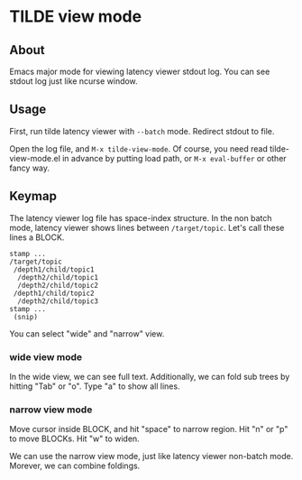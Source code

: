 # TILDE view mode

## About

Emacs major mode for viewing latency viewer stdout log.
You can see stdout log just like ncurse window.

## Usage

First, run tilde latency viewer with `--batch` mode.
Redirect stdout to file.

Open the log file, and `M-x tilde-view-mode`.
Of course, you need read tilde-view-mode.el in advance
by putting load path, or `M-x eval-buffer` or other fancy way.

## Keymap

The latency viewer log file has space-index structure.
In the non batch mode, latency viewer shows lines between `/target/topic`.
Let's call these lines a BLOCK.

```text
stamp ...
/target/topic
 /depth1/child/topic1
  /depth2/child/topic1
  /depth2/child/topic2
 /depth1/child/topic2
  /depth2/child/topic3
stamp ...
 (snip)
```

You can select "wide" and "narrow" view.

### wide view mode

In the wide view, we can see full text.
Additionally, we can fold sub trees by hitting "Tab" or "o".
Type "a" to show all lines.

### narrow view mode

Move cursor inside BLOCK, and hit "space" to narrow region.
Hit "n" or "p" to move BLOCKs.
Hit "w" to widen.

We can use the narrow view mode, just like latency viewer non-batch mode.
Morever, we can combine foldings.
